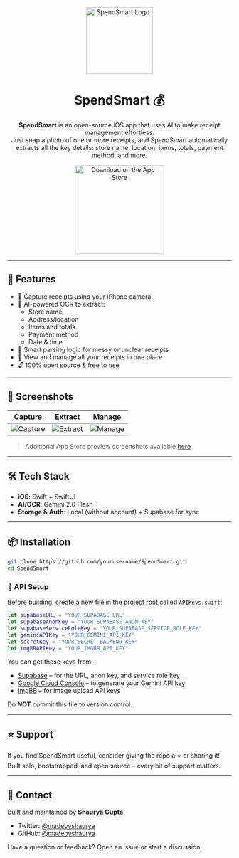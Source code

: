 <div align="center">

  <img src="https://github.com/user-attachments/assets/a0819fb3-ffe6-458f-b1aa-134dcaa3491b" alt="SpendSmart Logo" width="150"/>

  <h1>SpendSmart 💰</h1>

  <p><strong>SpendSmart</strong> is an open-source iOS app that uses AI to make receipt management effortless.<br/>
  Just snap a photo of one or more receipts, and SpendSmart automatically extracts all the key details: store name, location, items, totals, payment method, and more.</p>

  <a href="https://apps.apple.com/us/app/spendsmart-ai-receipt-tool/id6745190294?itscg=30200&itsct=apps_box_badge&mttnsubad=6745190294">
    <img src="https://toolbox.marketingtools.apple.com/api/v2/badges/download-on-the-app-store/black/en-us?releaseDate=1747180800" alt="Download on the App Store" width="200" />
  </a>
</div>


---

## 🚀 Features

- 📸 Capture receipts using your iPhone camera  
- 🤖 AI-powered OCR to extract:
  - Store name
  - Address/location
  - Items and totals
  - Payment method
  - Date & time
- 🧠 Smart parsing logic for messy or unclear receipts  
- 📂 View and manage all your receipts in one place  
- 🔓 100% open source & free to use  

---

## 📱 Screenshots

| Capture | Extract | Manage |
|--------|--------|--------|
| ![Capture](https://github.com/user-attachments/assets/458a19fa-2cc1-483e-abbd-2cd0cf75c99a) | ![Extract](https://github.com/user-attachments/assets/059bc146-7277-4a7f-a6c6-81d88544fb63) | ![Manage](https://github.com/user-attachments/assets/8b4a082a-ba40-46c9-b55c-b7477d0da197) |

> Additional App Store preview screenshots available [here](https://apple.co/43aJhQ5)  

---

## 🛠 Tech Stack

- **iOS**: Swift + SwiftUI  
- **AI/OCR**: Gemini 2.0 Flash
- **Storage & Auth**: Local (without account) + Supabase for sync

---

## 📦 Installation

```bash
git clone https://github.com/yourusername/SpendSmart.git
cd SpendSmart
```

### 🔐 API Setup

Before building, create a new file in the project root called `APIKeys.swift`:

```swift
let supabaseURL = "YOUR_SUPABASE_URL"
let supabaseAnonKey = "YOUR_SUPABASE_ANON_KEY"
let supabaseServiceRoleKey = "YOUR_SUPABASE_SERVICE_ROLE_KEY"
let geminiAPIKey = "YOUR_GEMINI_API_KEY"
let secretKey = "YOUR_SECRET_BACKEND_KEY"
let imgBBAPIKey = "YOUR_IMGBB_API_KEY"
```

You can get these keys from:

- [Supabase](https://supabase.com/) – for the URL, anon key, and service role key  
- [Google Cloud Console](https://console.cloud.google.com/) – to generate your Gemini API key  
- [imgBB](https://api.imgbb.com/) – for image upload API keys  

Do **NOT** commit this file to version control.

---

## ⭐️ Support

If you find SpendSmart useful, consider giving the repo a ⭐️ or sharing it!  
Built solo, bootstrapped, and open source – every bit of support matters.

---

## 👋 Contact

Built and maintained by **Shaurya Gupta**  
- Twitter: [@madebyshaurya](https://twitter.com/madebyshaurya)  
- GitHub: [@madebyshaurya](https://github.com/madebyshaurya)

Have a question or feedback? Open an issue or start a discussion.

